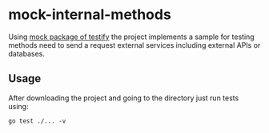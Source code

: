 # mock-internal-methods
Using [mock package of testify](https://github.com/stretchr/testify#mock-package) the project implements a sample for testing methods need to send a request external services including external APIs or databases.

## Usage
After downloading the project and going to the directory just run tests using: 

`go test ./... -v`
